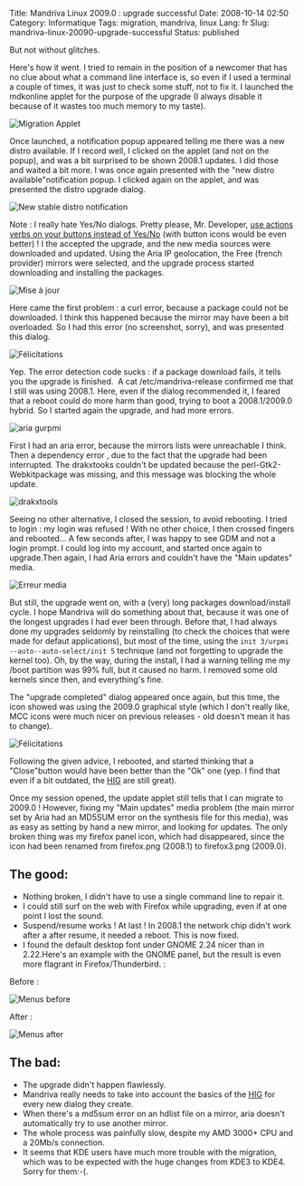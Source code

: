Title: Mandriva Linux 2009.0 : upgrade successful
Date: 2008-10-14 02:50
Category: Informatique
Tags: migration, mandriva, linux
Lang: fr
Slug: mandriva-linux-20090-upgrade-successful
Status: published

But not without glitches.

Here's how it went. I tried to remain in the position of a newcomer that has no
clue about what a command line interface is, so even if I used a terminal a
couple of times, it was just to check some stuff, not to fix it. I launched the
mdkonline applet for the purpose of the upgrade (I always disable it because of
it wastes too much memory to my taste).

![Migration
Applet]({static}/media/mandriva/migration_2009.0/migration-applet.png)

Once launched, a notification popup appeared telling me there was a new distro
available. If I record well, I clicked on the applet (and not on the popup),
and was a bit surprised to be shown 2008.1 updates. I did those and waited a
bit more. I was once again presented with the "new distro
available"notification popup. I clicked again on the applet, and was presented
the distro upgrade dialog.

![New stable distro
notification]({static}/media/mandriva/migration_2009.0/Capture-Une_nouvelle_distribution_stable_est_disponible.png)

Note : I really hate Yes/No dialogs. Pretty please, Mr. Developer, [use actions
verbs on your buttons instead of
Yes/No](http://library.gnome.org/devel/hig-book/stable/controls-buttons.html.en)
(with button icons would be even better) ! I the accepted the upgrade, and the
new media sources were downloaded and updated. Using the Aria IP geolocation,
the Free (french provider) mirrors were selected, and the upgrade process
started downloading and installing the packages.

![Mise à
jour]({static}/media/mandriva/migration_2009.0/Capture-Mise_a_jour_de_la_distribution2.png)

Here came the first problem : a curl error, because a package could not be
downloaded. I think this happened because the mirror may have been a bit
overloaded. So I had this error (no screenshot, sorry), and was presented this
dialog.

![Félicitations]({static}/media/mandriva/migration_2009.0/Capture-Felicitations.png)

Yep. The error detection code sucks : if a package download fails, it tells you
the upgrade is finished.  A cat /etc/mandriva-release confirmed me that I still
was using 2008.1. Here, even if the dialog recommended it, I feared that a
reboot could do more harm than good, trying to boot a 2008.1/2009.0 hybrid. So
I started again the upgrade, and had more errors.

![aria gurpmi]({static}/media/mandriva/migration_2009.0/Capture-gurpmi2.png)

First I had an aria error, because the mirrors lists were unreachable I think.
Then a dependency error , due to the fact that the upgrade had been
interrupted. The drakxtooks couldn't be updated because the
perl-Gtk2-Webkitpackage was missing, and this message was blocking the whole
update.

![drakxtools]({static}/media/mandriva/migration_2009.0/Capture-Certains_paquetages_ne_peuvent_pas_etre_installes.png)

Seeing no other alternative, I closed the session, to avoid rebooting. I tried
to login : my login was refused ! With no other choice, I then crossed fingers
and rebooted... A few seconds after, I was happy to see GDM and not a login
prompt. I could log into my account, and started once again to upgrade.Then
again, I had Aria errors and couldn't have the "Main updates" media.

![Erreur
media]({static}/media/mandriva/migration_2009.0/Capture-Erreur-media.png)

But still, the upgrade went on, with a (very) long packages download/install
cycle. I hope Mandriva will do something about that, because it was one of the
longest upgrades I had ever been through. Before that, I had always done my
upgrades seldomly by reinstalling (to check the choices that were made for
defaut applications), but most of the time, using the `init 3/urpmi
--auto--auto-select/init 5` technique (and not forgetting to upgrade the kernel
too). Oh, by the way, during the install, I had a warning telling me my /boot
partition was 99% full, but it caused no harm. I removed some old kernels since
then, and everything's fine.

The "upgrade completed" dialog appeared once again, but this time, the icon
showed was using the 2009.0 graphical style (which I don't really like, MCC
icons were much nicer on previous releases - old doesn't mean it has to
change).

![Félicitations]({static}/media/mandriva/migration_2009.0/Capture-Felicitations-1.png)

Following the given advice, I rebooted, and started thinking that a
"Close"button would have been better than the "Ok" one (yep. I find that even
if a bit outdated, the [HIG](http://library.gnome.org/devel/hig-book/stable/)
are still great).

Once my session opened, the update applet still tells that I can migrate to
2009.0 ! However, fixing my "Main updates" media problem (the main mirror set
by Aria had an MD5SUM error on the synthesis file for this media), was as easy
as setting by hand a new mirror, and looking for updates. The only broken thing
was my firefox panel icon, which had disappeared, since the icon had been
renamed from firefox.png (2008.1) to firefox3.png (2009.0).

The good:
---------

- Nothing broken, I didn't have to use a single command line to repair it.
- I could still surf on the web with Firefox while upgrading, even if at one
  point I lost the sound.
- Suspend/resume works ! At last ! In 2008.1 the network chip didn't work after
  a after resume, it needed a reboot. This is now fixed.
- I found the default desktop font under GNOME 2.24 nicer than in 2.22.Here's
  an example with the GNOME panel, but the result is even more flagrant in
Firefox/Thunderbird. :

Before :

![Menus before]({static}/media/mandriva/migration_2009.0/menus-before.png)

After :

![Menus after]({static}/media/mandriva/migration_2009.0/menus-after.png)

The bad:
--------

- The upgrade didn't happen flawlessly.
- Mandriva really needs to take into account the basics of the
  [HIG](http://library.gnome.org/devel/hig-book/stable/) for every new dialog
they create.
- When there's a md5sum error on an hdlist file on a mirror, aria doesn't
  automatically try to use another mirror.
- The whole process was painfully slow, despite my AMD 3000+ CPU and a 20Mb/s
  connection.
- It seems that KDE users have much more trouble with the migration, which was
  to be expected with the huge changes from KDE3 to KDE4. Sorry for them:-(.

